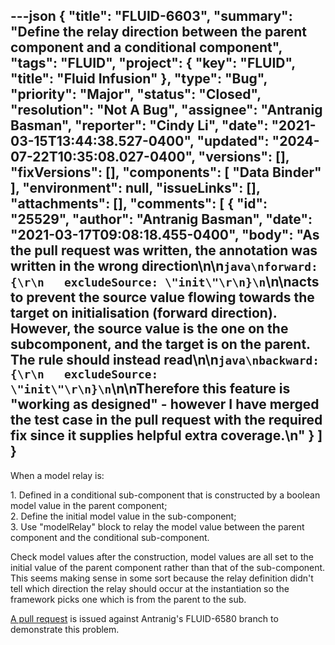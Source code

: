 ---json
{
  "title": "FLUID-6603",
  "summary": "Define the relay direction between the parent component and a conditional component",
  "tags": "FLUID",
  "project": {
    "key": "FLUID",
    "title": "Fluid Infusion"
  },
  "type": "Bug",
  "priority": "Major",
  "status": "Closed",
  "resolution": "Not A Bug",
  "assignee": "Antranig Basman",
  "reporter": "Cindy Li",
  "date": "2021-03-15T13:44:38.527-0400",
  "updated": "2024-07-22T10:35:08.027-0400",
  "versions": [],
  "fixVersions": [],
  "components": [
    "Data Binder"
  ],
  "environment": null,
  "issueLinks": [],
  "attachments": [],
  "comments": [
    {
      "id": "25529",
      "author": "Antranig Basman",
      "date": "2021-03-17T09:08:18.455-0400",
      "body": "As the pull request was written, the annotation was written in the wrong direction\n\n```java\nforward: {\r\n   excludeSource: \"init\"\r\n}\n```\n\nacts to prevent the source value flowing towards the target on initialisation (forward direction). However, the source value is the one on the subcomponent, and the target is on the parent. The rule should instead read\n\n```java\nbackward: {\r\n   excludeSource: \"init\"\r\n}\n```\n\nTherefore this feature is \"working as designed\" - however I have merged the test case in the pull request with the required fix since it supplies helpful extra coverage.\n"
    }
  ]
}
---
When a model relay is:

1\. Defined in a conditional sub-component that is constructed by a boolean model value in the parent component;\
2\. Define the initial model value in the sub-component;\
3\. Use "modelRelay" block to relay the model value between the parent component and the conditional sub-component.

Check model values after the construction, model values are all set to the initial value of the parent component rather than that of the sub-component. This seems making sense in some sort because the relay definition didn't tell which direction the relay should occur at the instantiation so the framework picks one which is from the parent to the sub.

[A pull request](https://github.com/amb26/infusion/pull/12) is issued against Antranig's FLUID-6580 branch to demonstrate this problem.

        